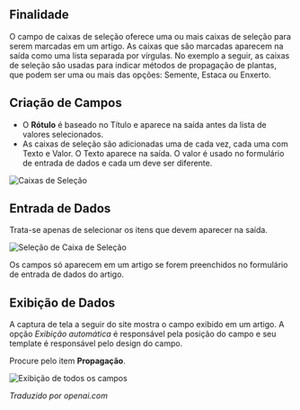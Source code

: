<!-- Filename: J3.x:Adding_custom_fields/Checkboxes_Field / Display title: Campo de Caixas de Seleção -->

## Finalidade

O campo de caixas de seleção oferece uma ou mais caixas de seleção para serem marcadas em um artigo. As caixas que são marcadas aparecem na saída como uma lista separada por vírgulas. No exemplo a seguir, as caixas de seleção são usadas para indicar métodos de propagação de plantas, que podem ser uma ou mais das opções: Semente, Estaca ou Enxerto.

## Criação de Campos

* O **Rótulo** é baseado no Título e aparece na saída antes da lista de valores selecionados.
* As caixas de seleção são adicionadas uma de cada vez, cada uma com Texto e Valor. O Texto aparece na saída. O valor é usado no formulário de entrada de dados e cada um deve ser diferente.

![Caixas de Seleção](../../../en/images/fields/fields-checkboxes.png "Caixas de Seleção")

## Entrada de Dados

Trata-se apenas de selecionar os itens que devem aparecer na saída.

![Seleção de Caixa de Seleção](../../../en/images/fields/fields-checkboxes-entry.png "Seleção de Caixa de Seleção")

Os campos só aparecem em um artigo se forem preenchidos no formulário de entrada de dados do artigo.

## Exibição de Dados

A captura de tela a seguir do site mostra o campo exibido em um artigo. A opção *Exibição automática* é responsável pela posição do campo e seu template é responsável pelo design do campo.

Procure pelo item **Propagação**.

![Exibição de todos os campos](../../../en/images/fields/fields-display.png "Exibição de campos")

*Traduzido por openai.com*

